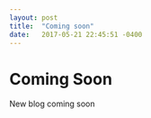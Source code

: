 ```yaml
---
layout: post
title:  "Coming soon"
date:   2017-05-21 22:45:51 -0400
---
```


# Coming Soon

New blog coming soon

